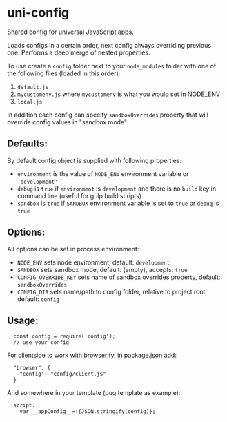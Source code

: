 uni-config
================

Shared config for universal JavaScript apps.

Loads configs in a certain order, next config always overriding previous one. Performs a deep merge of nested properties.

To use create a `config` folder next to your `node_modules` folder with one of the following files (loaded in this order):

  1. `default.js`
  2. `mycustomenv.js` where `mycustomenv` is what you would set in NODE_ENV
  3. `local.js`

In addition each config can specify `sandboxOverrides` property that will override config values in "sandbox mode".

## Defaults:

By default config object is supplied with following properties:
  - `environment` is the value of `NODE_ENV` environment variable or `'development'`
  - `debug` is `true` if `environment` is `development` and there is no `build` key in command line (useful for gulp build scripts)
  - `sandbox` is `true` if `SANDBOX` environment variable is set to `true` or `debug` is `true`

## Options:

All options can be set in process environment:
 - `NODE_ENV` sets node environment, default: `development`
 - `SANDBOX` sets sandbox mode, default: (empty), accepts: `true`
 - `CONFIG_OVERRIDE_KEY` sets name of sandbox overrides property, default: `sandboxOverrides`
 - `CONFIG_DIR` sets name/path to config folder, relative to project root, default: `config`

## Usage:

```
  const config = require('config');
  // use your config
```

For clientside to work with browserify, in package.json add:
```
  "browser": {
    "config": "config/client.js"
  }
```

And somewhere in your template (pug template as example):
```
  script.
    var __appConfig__=!{JSON.stringify(config)};
```
